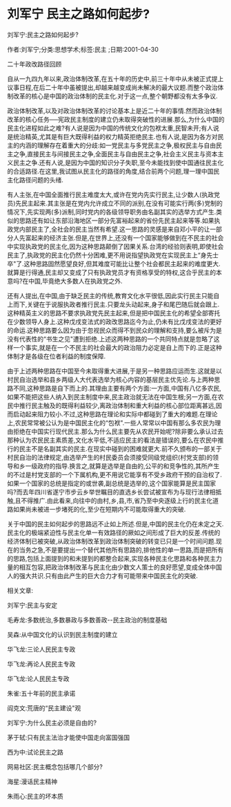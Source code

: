 # 刘军宁  民主之路如何起步?    
    
刘军宁:民主之路如何起步?    
作者:刘军宁;分类:思想学术;标签:民主 ;日期:2001-04-30    
二十年政改路径回顾    
自从一九四九年以来,政治体制改革,在五十年的历史中,前三十年中从未被正式提上议事日程,在后二十年中虽被提出,却越来越变成尚未解决的最大议题.而整个政治体制改革的核心是中国的政治体制的民主化.对于这一点,整个朝野都没有太多争议.    
政治体制改革,以及对政治体制改革的讨论基本上是近二十年的事情.然而政治体制改革的核心任务──宪政民主制度的建立仍未取得突破性的进展.那么,为什么中国的民主化进程如此之难?有人说是因为中国的传统文化的包袱太重,民智未开;有人说是统治精英,尤其是有巨大既得利益的权力精英拒绝民主.也有人说,是因为各方对民主的内涵的理解存在着重大的分歧:如一党民主与多党民主之争,极权民主与自由民主之争,直接民主与间接民主之争,全面民主与自由民主之争,社会主义民主与资本主义民主之争.还有人说,是因为中国的知识分子失职,至今未能找到使中国通往民主化的合适路径.在这里,我试图从民主化的路径的角度,结合前两个问题,理一理中国民主化路径问题的头绪.    
有人主张,在中国全面推行民主难度太大,或许在党内先实行民主,让少数人(执政党员)先民主起来.其主张是在党内允许成立不同的派别,在没有可能实行两(多)党制的情况下,先实现两(多)派制,同时党内的各级领导职务由名副其实的选举方式产生.类似的思路还有如让东部沿海地区一部分先富裕起来的省份先民主起来等等.如果执政党内部民主了,全社会的民主当然有希望.这一思路的灵感是来自邓小平的让一部分人先富起来的经济主张.但是,在世界上,还没有一个国家能够做到在不民主的社会中实现执政党的民主化,因为这种思路颠倒了因果关系.台湾的经验则表明,即使社会民主了,执政党的民主化仍然十分困难,更不用说指望执政党在实现民主上“身先士卒"了.这种思路固然愿望良好,但其难度可能比让整个社会都民主起来的难度更大.就算是行得通,民主却又变成了只有执政党员才有资格享受的特权,这合乎民主的本意吗?在中国,毕竟绝大多数人在执政党之外.    
还有人提出,在中国,由于缺乏民主的传统,教育文化水平很低,因此实行民主只能自上而下,关键在于说服执政者推行民主.只要龙头动起来,身子和尾巴随后就会跟上.这种精英主义的思路不要求执政党先民主起来,但是把中国民主化的希望全部寄托在少数领导人身上.这种戊戌变法式的政改思路迄今为止,仍未有比戊戌变法的更好的命运.这种思路要么因为由于忽视民众而得不到民众的理解和支持,要么被斥为是没有代表性的“书生之见"遭到拒绝.上述这两种思路的一个共同特点就是忽略了这样一个事实,就是在一个不民主的社会最大的政治阻力必定是自上而下的.正是这种体制才是各级在位者利益的制度保障.    
由于上述两种思路在中国至今未取得重大进展,于是另一种思路应运而生.这就是以村民自治选举和县乡两级人大代表选举为核心内容的基层民主优先论.与上两种思路不同,这种思路是自下而上的.其理由主要有两个方面:一方面,中国有八亿多农民,如果不能把这些人纳入到民主制度中来,民主政治就无法在中国生根;另一方面,在农民中推行民主触及的既得利益较少,离政治体制和重大利益的核心部位距离甚远,因而启动起来阻力较小.不过,这种思路在理论和实际中都碰到了重大的难题.在理论上,农民常常被公认为是中国民主化的“包袱".一些人常常以中国有那么多农民为理由拒绝在中国实行现代民主.那么为什么民主要先从农民开始呢?除非要么承认过去那种认为农民民主素质差,文化水平低,不适应民主的看法是错误的,要么在农民中推行的民主不是名副其实的民主.在现实中碰到的困难就更大.前不久颁布的一部关于村民自治的法律规定,由选举产生的村民委员会须接受同级党组织(村党支部)的领导和乡一级政府的指导.换言之,就算是选举是自由的,公平的和竞争性的,其所产生的不过是村党支部的一个下属机构,更不用说它能享有不受乡政府干预的自治权了.如果一个国家的总统是指定的或世袭,副总统是选举的,这个国家能算是民主国家吗?而去年四川省遂宁市步云乡举世瞩目的直选乡长尝试被宣布为与现行法律相抵触,且不得推广.由此看来,向往中的由村,乡,县,市,省乃至中央逐级上行的民主化道路如果尚未被进一步堵死的化,至少在短期内不可能取得重大的突破.    
关于中国的民主如何起步的思路远不止如上所述.但是,中国的民主化仍在未定之天.民主化的极端紧迫性与民主化单一有效路径的厥如之间形成了巨大的反差.传统的经济体制已被突破,从政治体制改革到政治体制突破的转变已只是一个时间问题.现在的当务之急,不是要提出一个替代其他所有思路的,排他性的单一思路,而是把所有的思路,包括上面提到的和未提到的都整合起来,实现各种民主化思路和各种民主力量的相互包容,把政治体制改革与民主化由少数文人策士的良好愿望,变成全体中国人的强大共识.只有由此产生的巨大合力才有可能带来中国民主化的突破.    
    
相关文章:    
刘军宁:民主与安定    
毛寿龙:多数统治,多数暴政与多数善政--民主政治的制度基础    
吴森:从中国文化的认识到民主制度的建立    
华飞龙:三论人民民主专政    
华飞龙:再论人民民主专政    
华飞龙:论人民民主专政    
朱雀:五十年前的民主承诺    
阎克文:荒唐的“民主建设"观    
刘军宁:为什么民主必须是自由的?    
茅于轼:只有民主法治才能使中国走向富国强国    
西为中:试论民主之路    
网易社区:民主概念包括哪几个部分?    
海星:漫话民主精神    
朱雨心:民主的坏本质